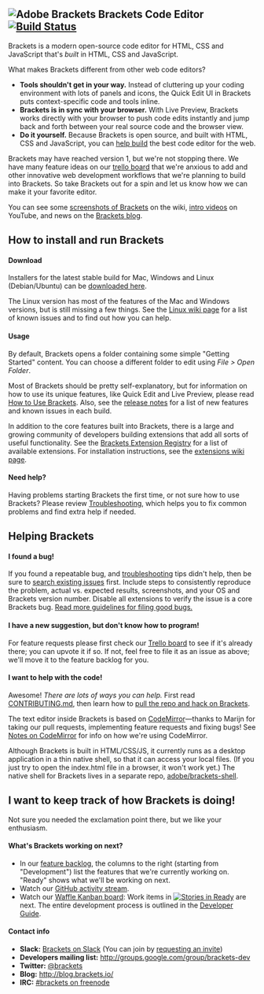 ![Adobe Brackets](http://i.imgur.com/7snp2ca.png) Brackets Code Editor [![Build Status](https://travis-ci.org/adobe/brackets.svg?branch=master)](https://travis-ci.org/adobe/brackets)
-------------------

Brackets is a modern open-source code editor for HTML, CSS
and JavaScript that's *built* in HTML, CSS and JavaScript. 

What makes Brackets different from other web code editors?

* **Tools shouldn't get in your way.** Instead of cluttering up your coding
environment with lots of panels and icons, the Quick Edit UI in Brackets puts 
context-specific code and tools inline.
* **Brackets is in sync with your browser.** With Live Preview, Brackets
works directly with your browser to push code edits instantly and jump
back and forth between your real source code and the browser view.
* **Do it yourself.** Because Brackets is open source, and built with HTML, CSS
and JavaScript, you can [help build](https://github.com/adobe/brackets/blob/master/CONTRIBUTING.md) the best code editor for the web.

Brackets may have reached version 1, but we're not stopping there. We have many feature ideas on our
[trello board](http://bit.ly/BracketsTrelloBoard) that we're anxious to add and other
innovative web development workflows that we're planning to build into Brackets. 
So take Brackets out for a spin and let us know how we can make it your favorite editor. 

You can see some 
[screenshots of Brackets](https://github.com/adobe/brackets/wiki/Brackets-Screenshots)
on the wiki, [intro videos](http://www.youtube.com/user/CodeBrackets) on YouTube, and news on the [Brackets blog](http://blog.brackets.io/).

How to install and run Brackets
-------------------------------
#### Download

Installers for the latest stable build for Mac, Windows and Linux (Debian/Ubuntu) can be [downloaded here](http://brackets.io/).

The Linux version has most of the features of the Mac and Windows versions, but
is still missing a few things. See the [Linux wiki page](https://github.com/adobe/brackets/wiki/Linux-Version)
for a list of known issues and to find out how you can help.

#### Usage

By default, Brackets opens a folder containing some simple "Getting Started" content.
You can choose a different folder to edit using *File > Open Folder*.

Most of Brackets should be pretty self-explanatory, but for information on how
to use its unique features, like Quick Edit and Live Preview, please read
[How to Use Brackets](http://github.com/adobe/brackets/wiki/How-to-Use-Brackets). 
Also, see the [release notes](http://github.com/adobe/brackets/wiki/Release-Notes)
for a list of new features and known issues in each build.

In addition to the core features built into Brackets, there is a large and growing
community of developers building extensions that add all sorts of useful functionality.
See the [Brackets Extension Registry](https://brackets-registry.aboutweb.com/)
for a list of available extensions. For installation instructions,
see the [extensions wiki page](https://github.com/adobe/brackets/wiki/Brackets-Extensions).

#### Need help?

Having problems starting Brackets the first time, or not sure how to use Brackets?  Please 
review [Troubleshooting](https://github.com/adobe/brackets/wiki/Troubleshooting), which helps 
you to fix common problems and find extra help if needed.


Helping Brackets
----------------

#### I found a bug!

If you found a repeatable bug, and [troubleshooting](https://github.com/adobe/brackets/wiki/Troubleshooting) 
tips didn't help, then be sure to [search existing issues](https://github.com/adobe/brackets/issues) first.
Include steps to consistently reproduce the problem, actual vs. expected results, screenshots, and your OS and
Brackets version number. Disable all extensions to verify the issue is a core Brackets bug.
[Read more guidelines for filing good bugs.](https://github.com/adobe/brackets/wiki/How-to-Report-an-Issue)


#### I have a new suggestion, but don't know how to program!

For feature requests please first check our [Trello board](http://bit.ly/BracketsBacklog) to
see if it's already there; you can upvote it if so. If not, feel free to file it as an issue as above; we'll
move it to the feature backlog for you.


#### I want to help with the code!

Awesome! _There are lots of ways you can help._ First read 
[CONTRIBUTING.md](https://github.com/adobe/brackets/blob/master/CONTRIBUTING.md), 
then learn how to [pull the repo and hack on Brackets](https://github.com/adobe/brackets/wiki/How-to-Hack-on-Brackets).

The text editor inside Brackets is based on 
[CodeMirror](http://github.com/codemirror/CodeMirror)&mdash;thanks to Marijn for
taking our pull requests, implementing feature requests and fixing bugs! See 
[Notes on CodeMirror](https://github.com/adobe/brackets/wiki/Notes-on-CodeMirror)
for info on how we're using CodeMirror.

Although Brackets is built in HTML/CSS/JS, it currently runs as a desktop 
application in a thin native shell, so that it can access your local files.
(If you just try to open the index.html file in a browser, it won't work yet.)
The native shell for Brackets lives in a separate repo, 
[adobe/brackets-shell](https://github.com/adobe/brackets-shell/).


I want to keep track of how Brackets is doing!
----------------------------------------------

Not sure you needed the exclamation point there, but we like your enthusiasm.

#### What's Brackets working on next?

* In our [feature backlog](http://bit.ly/BracketsBacklog), the columns to the right
  (starting from "Development") list the features that we're currently working on.
  "Ready" shows what we'll be working on next.
* Watch our [GitHub activity stream](https://github.com/adobe/brackets/pulse).
* Watch our [Waffle Kanban board](https://waffle.io/adobe/brackets): Work items in [![Stories in Ready](https://badge.waffle.io/adobe/brackets.svg?label=ready&title=Ready)](http://waffle.io/adobe/brackets) are next. The entire development process is outlined in the [Developer Guide](https://github.com/adobe/brackets/wiki/Brackets-Developers-Guide).

#### Contact info

* **Slack:** [Brackets on Slack](https://brackets.slack.com) (You can join by [requesting an invite](https://brackets-slack.herokuapp.com/))
* **Developers mailing list:** http://groups.google.com/group/brackets-dev
* **Twitter:** [@brackets](https://twitter.com/brackets)
* **Blog:** http://blog.brackets.io/
* **IRC:** [#brackets on freenode](http://webchat.freenode.net/?channels=brackets)

